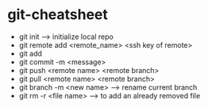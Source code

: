 # git-cheatsheet

* git init --> initialize local repo
* git remote add \<remote_name> \<ssh key of remote>
* git add <files>
* git commit -m \<message>
* git push \<remote name> \<remote branch>
* git pull \<remote name> \<remote branch>
* git branch -m \<new name> --> rename current branch
* git rm -r \<file name> --> to add an already removed file
